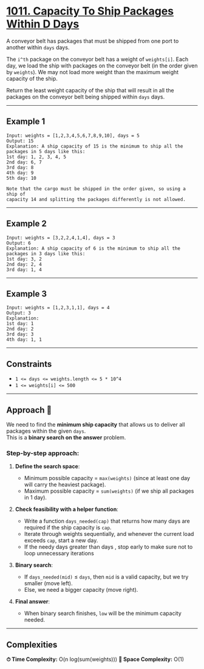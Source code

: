 # [1011. Capacity To Ship Packages Within D Days](https://leetcode.com/problems/capacity-to-ship-packages-within-d-days/description/)

A conveyor belt has packages that must be shipped from one port to another within `days` days.  

The `i^th` package on the conveyor belt has a weight of `weights[i]`. Each day, we load the ship with packages on the conveyor belt (in the order given by `weights`). We may not load more weight than the maximum weight capacity of the ship.  

Return the least weight capacity of the ship that will result in all the packages on the conveyor belt being shipped within `days` days.

---

## Example 1
```
Input: weights = [1,2,3,4,5,6,7,8,9,10], days = 5
Output: 15
Explanation: A ship capacity of 15 is the minimum to ship all the packages in 5 days like this:
1st day: 1, 2, 3, 4, 5
2nd day: 6, 7
3rd day: 8
4th day: 9
5th day: 10

Note that the cargo must be shipped in the order given, so using a ship of
capacity 14 and splitting the packages differently is not allowed.
```

---

## Example 2

```
Input: weights = [3,2,2,4,1,4], days = 3
Output: 6
Explanation: A ship capacity of 6 is the minimum to ship all the packages in 3 days like this:
1st day: 3, 2
2nd day: 2, 4
3rd day: 1, 4
```

---

## Example 3

```
Input: weights = [1,2,3,1,1], days = 4
Output: 3
Explanation:
1st day: 1
2nd day: 2
3rd day: 3
4th day: 1, 1
```

---

## Constraints

- `1 <= days <= weights.length <= 5 * 10^4`
- `1 <= weights[i] <= 500`

---

## Approach 🚀

We need to find the **minimum ship capacity** that allows us to deliver all packages within the given `days`.  
This is a **binary search on the answer** problem.  

### Step-by-step approach:
1. **Define the search space**:  
   - Minimum possible capacity = `max(weights)` (since at least one day will carry the heaviest package).  
   - Maximum possible capacity = `sum(weights)` (if we ship all packages in 1 day).  

2. **Check feasibility with a helper function**:  
   - Write a function `days_needed(cap)` that returns how many days are required if the ship capacity is `cap`.  
   - Iterate through weights sequentially, and whenever the current load exceeds `cap`, start a new day.
   - If the needy days greater than days , stop early to make sure not to loop unnecessary iterations   

3. **Binary search**:  
   - If `days_needed(mid)` ≤ `days`, then `mid` is a valid capacity, but we try smaller (move left).  
   - Else, we need a bigger capacity (move right).  

4. **Final answer**:  
   - When binary search finishes, `low` will be the minimum capacity needed.  

---

## Complexities
**⏱ Time Complexity:** O(n log(sum(weights)))
**💾 Space Complexity:** O(1)